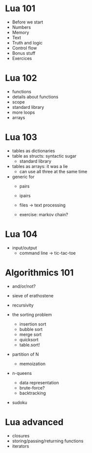 Lua 101
=======

- Before we start
- Numbers
- Memory
- Text
- Truth and logic
- Control flow
- Bonus stuff
- Exercices

Lua 102
=======

- functions
- details about functions
- scope
- standard library
- more loops
- arrays

Lua 103
=======

- tables as dictionaries
- table as structs: syntactic sugar
	- standard library
- tables as arrays: it was a lie
	- can use all three at the same time
- generic for
	- pairs
	- ipairs

	- files -> text processing
	- exercise: markov chain?

Lua 104
=======

- input/output
	- command line -> tic-tac-toe

Algorithmics 101
================

- and/or/not?
- sieve of erathostene
- recursivity
- the sorting problem
	- insertion sort
	- bubble sort
	- merge sort
	- quicksort
	- table.sort!

- partition of N
	- memoization

- n-queens
	- data representation
	- brute-force?
	- backtracking

- sudoku


Lua advanced
============

- closures
- storing/passing/returning functions
- iterators
